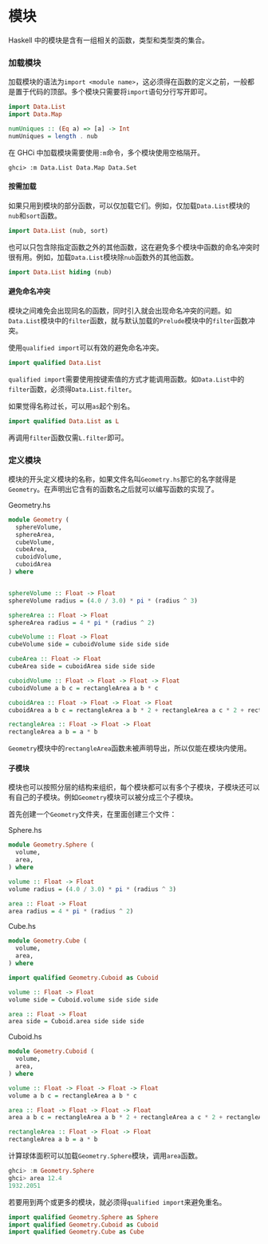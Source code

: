 # 模块

Haskell 中的模块是含有一组相关的函数，类型和类型类的集合。

### 加载模块

加载模块的语法为`import <module name>`，这必须得在函数的定义之前，一般都是置于代码的顶部。多个模块只需要将`import`语句分行写开即可。

```haskell
import Data.List
import Data.Map

numUniques :: (Eq a) => [a] -> Int
numUniques = length . nub
```

在 GHCi 中加载模块需要使用`:m`命令，多个模块使用空格隔开。

```shell
ghci> :m Data.List Data.Map Data.Set
```

#### 按需加载

如果只用到模块的部分函数，可以仅加载它们。例如，仅加载`Data.List`模块的`nub`和`sort`函数。

```haskell
import Data.List (nub, sort)
```

也可以只包含除指定函数之外的其他函数，这在避免多个模块中函数的命名冲突时很有用。例如，加载`Data.List`模块除`nub`函数外的其他函数。

```haskell
import Data.List hiding (nub)
```

#### 避免命名冲突

模块之间难免会出现同名的函数，同时引入就会出现命名冲突的问题。如`Data.List`模块中的`filter`函数，就与默认加载的`Prelude`模块中的`filter`函数冲突。

使用`qualified import`可以有效的避免命名冲突。

```haskell
import qualified Data.List
```

`qualified import`需要使用按键索值的方式才能调用函数。如`Data.List`中的`filter`函数，必须得`Data.List.filter`。

如果觉得名称过长，可以用`as`起个别名。

```haskell
import qualified Data.List as L
```

再调用`filter`函数仅需`L.filter`即可。

### 定义模块

模块的开头定义模块的名称，如果文件名叫`Geometry.hs`那它的名字就得是`Geometry`。在声明出它含有的函数名之后就可以编写函数的实现了。

Geometry.hs

```haskell
module Geometry (
  sphereVolume,
  sphereArea,
  cubeVolume,
  cubeArea,
  cuboidVolume,
  cuboidArea
) where


sphereVolume :: Float -> Float
sphereVolume radius = (4.0 / 3.0) * pi * (radius ^ 3)

sphereArea :: Float -> Float
sphereArea radius = 4 * pi * (radius ^ 2)

cubeVolume :: Float -> Float
cubeVolume side = cuboidVolume side side side

cubeArea :: Float -> Float
cubeArea side = cuboidArea side side side

cuboidVolume :: Float -> Float -> Float -> Float
cuboidVolume a b c = rectangleArea a b * c

cuboidArea :: Float -> Float -> Float -> Float
cuboidArea a b c = rectangleArea a b * 2 + rectangleArea a c * 2 + rectangleArea c b * 2

rectangleArea :: Float -> Float -> Float
rectangleArea a b = a * b
```

`Geometry`模块中的`rectangleArea`函数未被声明导出，所以仅能在模块内使用。

#### 子模块

模块也可以按照分层的结构来组织，每个模块都可以有多个子模块，子模块还可以有自己的子模块。例如`Geometry`模块可以被分成三个子模块。

首先创建一个`Geometry`文件夹，在里面创建三个文件：

Sphere.hs

```haskell
module Geometry.Sphere (
  volume,
  area,
) where

volume :: Float -> Float
volume radius = (4.0 / 3.0) * pi * (radius ^ 3)

area :: Float -> Float
area radius = 4 * pi * (radius ^ 2)
```

Cube.hs

```haskell
module Geometry.Cube (
  volume,
  area,
) where

import qualified Geometry.Cuboid as Cuboid

volume :: Float -> Float
volume side = Cuboid.volume side side side

area :: Float -> Float
area side = Cuboid.area side side side
```

Cuboid.hs

```haskell
module Geometry.Cuboid (
  volume,
  area,
) where

volume :: Float -> Float -> Float -> Float
volume a b c = rectangleArea a b * c

area :: Float -> Float -> Float -> Float
area a b c = rectangleArea a b * 2 + rectangleArea a c * 2 + rectangleArea c b * 2

rectangleArea :: Float -> Float -> Float
rectangleArea a b = a * b
```

计算球体面积可以加载`Geometry.Sphere`模块，调用`area`函数。

```haskell
ghci> :m Geometry.Sphere
ghci> area 12.4
1932.2051
```

若要用到两个或更多的模块，就必须得`qualified import`来避免重名。

```haskell
import qualified Geometry.Sphere as Sphere
import qualified Geometry.Cuboid as Cuboid
import qualified Geometry.Cube as Cube
```
